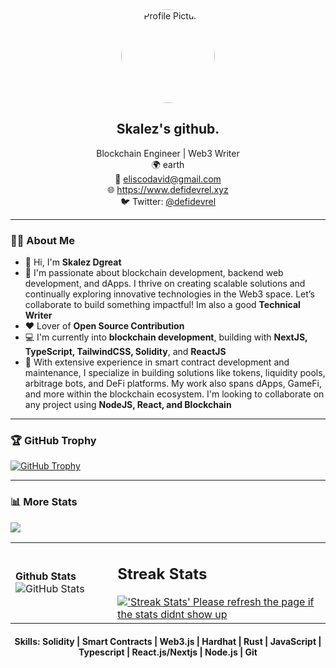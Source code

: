 <!-- Profile Header -->
<div align="center">
  <img src="https://via.placeholder.com/150" alt="Profile Picture" width="150" style="border-radius: 50%;"/>
  <h2>Skalez's github.</h2>
  <p>
    Blockchain Engineer | Web3 Writer  
    <br/>
    🌍 earth
    <br/>
    📧 <a href="mailto:eliscodavid@gmail.com">eliscodavid@gmail.com</a>  
    <br/>
    🌐 <a href="https://www.defidevrel.xyz">https://www.defidevrel.xyz</a>  
    <br/>
    🐦 Twitter: <a href="https://twitter.com/defidevrel">@defidevrel</a>
  </p>
</div>

---

<!-- About Section -->
### 🙋‍♂️ About Me

- 👋 Hi, I'm **Skalez Dgreat**
- 👀 I'm passionate about blockchain development, backend web development, and dApps. I thrive on creating scalable solutions and continually exploring innovative technologies in the Web3 space. Let’s collaborate to build something impactful! Im also a good **Technical Writer**
- ❤️ Lover of **Open Source Contribution**
- 💻 I'm currently into **blockchain development**, building with **NextJS, TypeScript, TailwindCSS, Solidity**, and **ReactJS**
- 🌱 With extensive experience in smart contract development and maintenance, I specialize in building solutions like tokens, liquidity pools, arbitrage bots, and DeFi platforms. My work also spans dApps, GameFi, and more within the blockchain ecosystem. I'm looking to collaborate on any project using **NodeJS, React, and Blockchain**

---

<!-- Trophy Section -->
### 🏆 GitHub Trophy

<a href="https://skalez-codes.vercel.app">
  <img src="https://github-profile-trophy.vercel.app/?username=SKALEZ-A&theme=gruvbox" alt="GitHub Trophy"/>
  <!-- <img src="https://github-profile-trophy.vercel.app/?username=skalez-a&theme=darkhub&margin-w=15&margin-h=15&column=7" alt="GitHub Trophy"/> -->
</a>

---

<!-- Stats Section -->
### 📊 More Stats

  ![](https://komarev.com/ghpvc/?username=skalez-a&color=green) <br />

<div align="center">


  <table>
    <tr>
      <td>
      
**Github Stats**
        <img src="https://github-readme-stats-anuraghazra1.vercel.app/api?username=skalez-a&show_icons=true" alt="GitHub Stats"/>
      </td>
      <td>

 ## Streak Stats

<a href="https://skalez-a.github.io">
<img alt="'Streak Stats' Please refresh the page if the stats didnt show up" src="https://github-readme-streak-stats.herokuapp.com/?user=skalez-a&theme=dark">
</a>
 </td>
    </tr>
  </table>

  <h4>
  Skills: Solidity | Smart Contracts | Web3.js | Hardhat | Rust | JavaScript | Typescript | React.js/Nextjs | Node.js | Git
  </h4>
</div>